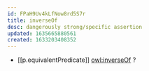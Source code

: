 ```yaml
---
id: FPaH9Uv4kLfNow8rd5S7r
title: inverseOf
desc: dangerously strong/specific assertion
updated: 1635665880561
created: 1633203408352
---
```


- [[p.equivalentPredicate]] [owl:inverseOf](http://www.w3.org/2002/07/owl#inverseOf) ?
